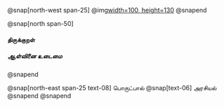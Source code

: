 
@snap[north-west span-25]
@img[width=100, height=130](assets/img/thirukkural-logo2.png)
@snapend

@snap[north span-50]

<h4 id="title"> திருக்குறள் </h4>

##### ஆள்வினை உடைமை
@snapend

@snap[north-east span-25 text-08]
பொருட்பால்
@snap[text-06]
அரசியல்
@snapend
@snapend